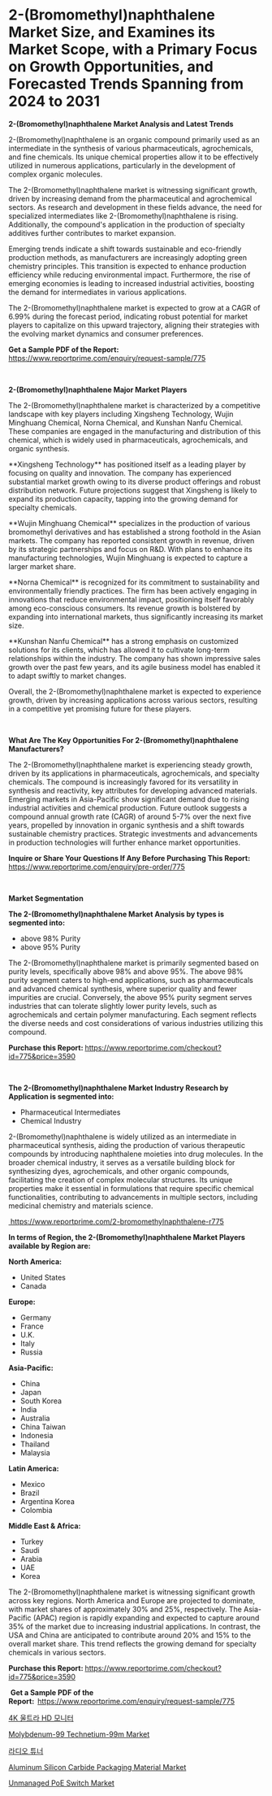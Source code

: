 <p><h1>2-(Bromomethyl)naphthalene Market Size, and Examines its Market Scope, with a Primary Focus on Growth Opportunities, and Forecasted Trends Spanning from 2024 to 2031</h1></p><p><strong>2-(Bromomethyl)naphthalene Market Analysis and Latest Trends</strong></p>
<p><p>2-(Bromomethyl)naphthalene is an organic compound primarily used as an intermediate in the synthesis of various pharmaceuticals, agrochemicals, and fine chemicals. Its unique chemical properties allow it to be effectively utilized in numerous applications, particularly in the development of complex organic molecules.</p><p>The 2-(Bromomethyl)naphthalene market is witnessing significant growth, driven by increasing demand from the pharmaceutical and agrochemical sectors. As research and development in these fields advance, the need for specialized intermediates like 2-(Bromomethyl)naphthalene is rising. Additionally, the compound's application in the production of specialty additives further contributes to market expansion.</p><p>Emerging trends indicate a shift towards sustainable and eco-friendly production methods, as manufacturers are increasingly adopting green chemistry principles. This transition is expected to enhance production efficiency while reducing environmental impact. Furthermore, the rise of emerging economies is leading to increased industrial activities, boosting the demand for intermediates in various applications.</p><p>The 2-(Bromomethyl)naphthalene market is expected to grow at a CAGR of 6.99% during the forecast period, indicating robust potential for market players to capitalize on this upward trajectory, aligning their strategies with the evolving market dynamics and consumer preferences.</p></p>
<p><strong>Get a Sample PDF of the Report:&nbsp;</strong> <a href="https://www.reportprime.com/enquiry/request-sample/775">https://www.reportprime.com/enquiry/request-sample/775</a></p>
<p>&nbsp;</p>
<p><strong>2-(Bromomethyl)naphthalene Major Market Players</strong></p>
<p><p>The 2-(Bromomethyl)naphthalene market is characterized by a competitive landscape with key players including Xingsheng Technology, Wujin Minghuang Chemical, Norna Chemical, and Kunshan Nanfu Chemical. These companies are engaged in the manufacturing and distribution of this chemical, which is widely used in pharmaceuticals, agrochemicals, and organic synthesis.</p><p>**Xingsheng Technology** has positioned itself as a leading player by focusing on quality and innovation. The company has experienced substantial market growth owing to its diverse product offerings and robust distribution network. Future projections suggest that Xingsheng is likely to expand its production capacity, tapping into the growing demand for specialty chemicals.</p><p>**Wujin Minghuang Chemical** specializes in the production of various bromomethyl derivatives and has established a strong foothold in the Asian markets. The company has reported consistent growth in revenue, driven by its strategic partnerships and focus on R&D. With plans to enhance its manufacturing technologies, Wujin Minghuang is expected to capture a larger market share.</p><p>**Norna Chemical** is recognized for its commitment to sustainability and environmentally friendly practices. The firm has been actively engaging in innovations that reduce environmental impact, positioning itself favorably among eco-conscious consumers. Its revenue growth is bolstered by expanding into international markets, thus significantly increasing its market size.</p><p>**Kunshan Nanfu Chemical** has a strong emphasis on customized solutions for its clients, which has allowed it to cultivate long-term relationships within the industry. The company has shown impressive sales growth over the past few years, and its agile business model has enabled it to adapt swiftly to market changes.</p><p>Overall, the 2-(Bromomethyl)naphthalene market is expected to experience growth, driven by increasing applications across various sectors, resulting in a competitive yet promising future for these players.</p></p>
<p>&nbsp;</p>
<p><strong>What Are The Key Opportunities For 2-(Bromomethyl)naphthalene Manufacturers?</strong></p>
<p><p>The 2-(Bromomethyl)naphthalene market is experiencing steady growth, driven by its applications in pharmaceuticals, agrochemicals, and specialty chemicals. The compound is increasingly favored for its versatility in synthesis and reactivity, key attributes for developing advanced materials. Emerging markets in Asia-Pacific show significant demand due to rising industrial activities and chemical production. Future outlook suggests a compound annual growth rate (CAGR) of around 5-7% over the next five years, propelled by innovation in organic synthesis and a shift towards sustainable chemistry practices. Strategic investments and advancements in production technologies will further enhance market opportunities.</p></p>
<p><strong>Inquire or Share Your Questions If Any Before Purchasing This Report:</strong> <a href="https://www.reportprime.com/enquiry/pre-order/775">https://www.reportprime.com/enquiry/pre-order/775</a></p>
<p>&nbsp;</p>
<p><strong>Market Segmentation</strong></p>
<p><strong>The 2-(Bromomethyl)naphthalene Market Analysis by types is segmented into:</strong></p>
<p><ul><li>above 98% Purity</li><li>above 95% Purity</li></ul></p>
<p><p>The 2-(Bromomethyl)naphthalene market is primarily segmented based on purity levels, specifically above 98% and above 95%. The above 98% purity segment caters to high-end applications, such as pharmaceuticals and advanced chemical synthesis, where superior quality and fewer impurities are crucial. Conversely, the above 95% purity segment serves industries that can tolerate slightly lower purity levels, such as agrochemicals and certain polymer manufacturing. Each segment reflects the diverse needs and cost considerations of various industries utilizing this compound.</p></p>
<p><strong>Purchase this Report:&nbsp;</strong><a href="https://www.reportprime.com/checkout?id=775&price=3590">https://www.reportprime.com/checkout?id=775&price=3590</a></p>
<p>&nbsp;</p>
<p><strong>The 2-(Bromomethyl)naphthalene Market Industry Research by Application is segmented into:</strong></p>
<p><ul><li>Pharmaceutical Intermediates</li><li>Chemical Industry</li></ul></p>
<p><p>2-(Bromomethyl)naphthalene is widely utilized as an intermediate in pharmaceutical synthesis, aiding the production of various therapeutic compounds by introducing naphthalene moieties into drug molecules. In the broader chemical industry, it serves as a versatile building block for synthesizing dyes, agrochemicals, and other organic compounds, facilitating the creation of complex molecular structures. Its unique properties make it essential in formulations that require specific chemical functionalities, contributing to advancements in multiple sectors, including medicinal chemistry and materials science.</p></p>
<p><a href="https://www.reportprime.com/2-bromomethylnaphthalene-r775">&nbsp;https://www.reportprime.com/2-bromomethylnaphthalene-r775</a></p>
<p><strong>In terms of Region, the 2-(Bromomethyl)naphthalene Market Players available by Region are:</strong></p>
<p>
    <p> <strong> North America: </strong>
        <ul>
            <li>United States</li>
            <li>Canada</li>
        </ul>
        </p> 
    <p> <strong> Europe: </strong>
        <ul>
            <li>Germany</li>
            <li>France</li>
            <li>U.K.</li>
            <li>Italy</li>
            <li>Russia</li>
        </ul>
        </p> 
    <p> <strong> Asia-Pacific: </strong>
        <ul>
            <li>China</li>
            <li>Japan</li>
            <li>South Korea</li>
            <li>India</li>
            <li>Australia</li>
            <li>China Taiwan</li>
            <li>Indonesia</li>
            <li>Thailand</li>
            <li>Malaysia</li>
        </ul>
        </p> 
    <p> <strong> Latin America: </strong>
        <ul>
            <li>Mexico</li>
            <li>Brazil</li>
            <li>Argentina Korea</li>
            <li>Colombia</li>
        </ul>
        </p> 
    <p> <strong> Middle East & Africa: </strong>
        <ul>
            <li>Turkey</li>
            <li>Saudi</li>
            <li>Arabia</li>
            <li>UAE</li>
            <li>Korea</li>
        </ul>
    </p>
    </p>
<p><p>The 2-(Bromomethyl)naphthalene market is witnessing significant growth across key regions. North America and Europe are projected to dominate, with market shares of approximately 30% and 25%, respectively. The Asia-Pacific (APAC) region is rapidly expanding and expected to capture around 35% of the market due to increasing industrial applications. In contrast, the USA and China are anticipated to contribute around 20% and 15% to the overall market share. This trend reflects the growing demand for specialty chemicals in various sectors.</p></p>
<p><strong>Purchase this Report: </strong><a href="https://www.reportprime.com/checkout?id=775&price=3590">https://www.reportprime.com/checkout?id=775&price=3590</a></p>
<p>&nbsp;<strong>Get a Sample PDF of the Report:&nbsp;&nbsp;</strong><a href="https://www.reportprime.com/enquiry/request-sample/775">https://www.reportprime.com/enquiry/request-sample/775</a></p>
<p><strong></strong></p>
<p><p><a href="https://medium.com/@ransomjohns73/%EA%B8%80%EB%A1%9C%EB%B2%8C-%EC%8B%9C%EC%9E%A5-%EB%8F%99%ED%96%A5-2024%EB%85%84%EB%B6%80%ED%84%B0-2031%EB%85%84%EA%B9%8C%EC%A7%80%EC%9D%98-4k-%EC%9A%B8%ED%8A%B8%EB%9D%BC-hd-%EB%AA%A8%EB%8B%88%ED%84%B0-%EC%8B%9C%EC%9E%A5-%ED%8A%B8%EB%A0%8C%EB%93%9C-%EB%B0%8F-%EC%84%B1%EC%9E%A5-%EB%B6%84%EC%84%9D-%EC%98%88%EC%83%81-465fd3dea060">4K 울트라 HD 모니터</a></p><p><a href="https://github.com/ashepherd82/Market-Research-Report-List-6/blob/main/molybdenum-99-technetium-99m-market.md">Molybdenum-99 Technetium-99m Market</a></p><p><a href="https://medium.com/@ransomjohns73/%EC%A0%84-%EC%84%B8%EA%B3%84-%EB%9D%BC%EB%94%94%EC%98%A4-%ED%8A%9C%EB%84%88-%EC%8B%9C%EC%9E%A5%EC%9D%80-2024%EB%85%84%EB%B6%80%ED%84%B0-2031%EB%85%84%EA%B9%8C%EC%A7%80-7-6-%EC%9D%98-%EC%97%B0%ED%8F%89%EA%B7%A0-%EC%84%B1%EC%9E%A5%EB%A5%A0-cagr-%EB%A1%9C-%EC%84%B1%EC%9E%A5%ED%95%A0-%EA%B2%83%EC%9C%BC%EB%A1%9C-%EC%98%88%EC%83%81%EB%90%A9%EB%8B%88%EB%8B%A4-57710cf2dae7">라디오 튜너</a></p><p><a href="https://issuu.com/reportprime-2/docs/aluminum-silicon-carbide-packaging-_d0d31da6baa102">Aluminum Silicon Carbide Packaging Material Market</a></p><p><a href="https://medium.com/@emma.white454357/global-unmanaged-poe-switch-market-focus-on-product-type-industrial-grade-40-to-e9bd47520d5e">Unmanaged PoE Switch Market</a></p></p>
